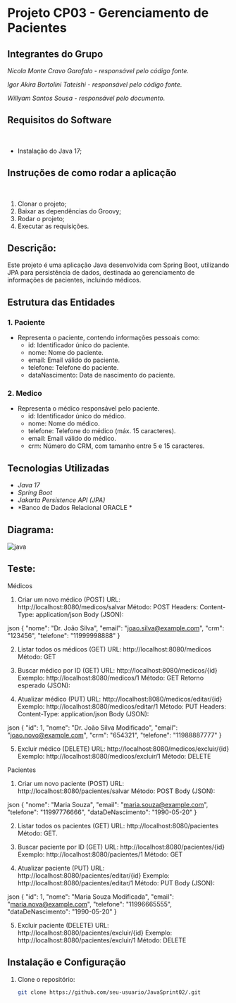 # Projeto CP03 - Gerenciamento de Pacientes

## Integrantes do Grupo

*Nicola Monte Cravo Garofalo - responsável pelo código fonte.*

*Igor Akira Bortolini Tateishi - responsável pelo código fonte.*

*Willyam Santos Sousa - responsável pelo documento.*

## Requisitos do Software
 
- Instalação do Java 17;
 
## Instruções de como rodar a aplicação
 
1. Clonar o projeto;
2. Baixar as dependências do Groovy;
3. Rodar o projeto;
4. Executar as requisições.

## Descrição:

Este projeto é uma aplicação Java desenvolvida com Spring Boot, utilizando JPA para persistência de dados, destinada ao gerenciamento de informações de pacientes, incluindo médicos. 

## Estrutura das Entidades

### 1. Paciente
- Representa o paciente, contendo informações pessoais como:
  - id: Identificador único do paciente.
  - nome: Nome do paciente.
  - email: Email válido do paciente.
  - telefone: Telefone do paciente.
  - dataNascimento: Data de nascimento do paciente.

### 2. Medico
- Representa o médico responsável pelo paciente.
  - id: Identificador único do médico.
  - nome: Nome do médico.
  - telefone: Telefone do médico (máx. 15 caracteres).
  - email: Email válido do médico.
  - crm: Número do CRM, com tamanho entre 5 e 15 caracteres.

## Tecnologias Utilizadas

- *Java 17*
- *Spring Boot*
- *Jakarta Persistence API (JPA)*
- *Banco de Dados Relacional ORACLE *

## Diagrama:
![java](https://github.com/user-attachments/assets/60264022-3a21-435c-8b27-997127e997cf)

## Teste:

Médicos

1. Criar um novo médico (POST)
URL: http://localhost:8080/medicos/salvar
Método: POST
Headers: Content-Type: application/json
Body (JSON):

json
{
  "nome": "Dr. João Silva",
  "email": "joao.silva@example.com",
  "crm": "123456",
  "telefone": "11999998888"
}

2. Listar todos os médicos (GET)
URL: http://localhost:8080/medicos
Método: GET


3. Buscar médico por ID (GET)
URL: http://localhost:8080/medicos/{id}
Exemplo: http://localhost:8080/medicos/1
Método: GET
Retorno esperado (JSON):


4. Atualizar médico (PUT)
URL: http://localhost:8080/medicos/editar/{id}
Exemplo: http://localhost:8080/medicos/editar/1
Método: PUT
Headers: Content-Type: application/json
Body (JSON):

json
{
  "id": 1,
  "nome": "Dr. João Silva Modificado",
  "email": "joao.novo@example.com",
  "crm": "654321",
  "telefone": "11988887777"
}

5. Excluir médico (DELETE)
URL: http://localhost:8080/medicos/excluir/{id}
Exemplo: http://localhost:8080/medicos/excluir/1
Método: DELETE

Pacientes
1. Criar um novo paciente (POST)
URL: http://localhost:8080/pacientes/salvar
Método: POST
Body (JSON):

json
{
  "nome": "Maria Souza",
  "email": "maria.souza@example.com",
  "telefone": "11997776666",
  "dataDeNascimento": "1990-05-20"
}

2. Listar todos os pacientes (GET)
URL: http://localhost:8080/pacientes
Método: GET.

3. Buscar paciente por ID (GET)
URL: http://localhost:8080/pacientes/{id}
Exemplo: http://localhost:8080/pacientes/1
Método: GET

5. Atualizar paciente (PUT)
URL: http://localhost:8080/pacientes/editar/{id}
Exemplo: http://localhost:8080/pacientes/editar/1
Método: PUT
Body (JSON):

json
{
  "id": 1,
  "nome": "Maria Souza Modificada",
  "email": "maria.nova@example.com",
  "telefone": "11996665555",
  "dataDeNascimento": "1990-05-20"
}

5. Excluir paciente (DELETE)
URL: http://localhost:8080/pacientes/excluir/{id}
Exemplo: http://localhost:8080/pacientes/excluir/1
Método: DELETE

## Instalação e Configuração

1. Clone o repositório:
   ```bash
   git clone https://github.com/seu-usuario/JavaSprint02/.git
